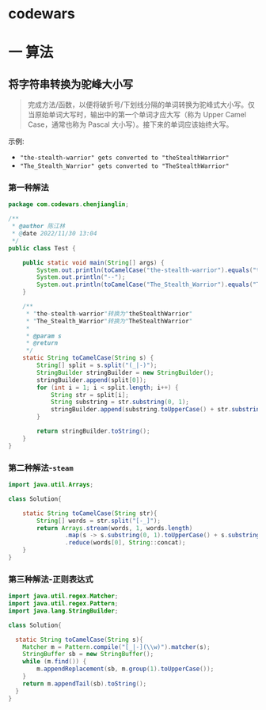 # codewars
# 一 算法
## 将字符串转换为驼峰大小写
> 完成方法/函数，以便将破折号/下划线分隔的单词转换为驼峰式大小写。仅当原始单词大写时，输出中的第一个单词才应大写（称为 Upper Camel Case，通常也称为 Pascal 大小写）。接下来的单词应该始终大写。

示例:
- `"the-stealth-warrior" gets converted to "theStealthWarrior"`
- `"The_Stealth_Warrior" gets converted to "TheStealthWarrior"`

### 第一种解法
```java
package com.codewars.chenjianglin;

/**
 * @author 陈江林
 * @date 2022/11/30 13:04
 */
public class Test {

    public static void main(String[] args) {
        System.out.println(toCamelCase("the-stealth-warrior").equals("theStealthWarrior"));
        System.out.println("--");
        System.out.println(toCamelCase("The_Stealth_Warrior").equals("TheStealthWarrior"));
    }

    /**
     * "the-stealth-warrior"转换为"theStealthWarrior"
     * "The_Stealth_Warrior"转换为"TheStealthWarrior"
     *
     * @param s
     * @return
     */
    static String toCamelCase(String s) {
        String[] split = s.split("(_|-)");
        StringBuilder stringBuilder = new StringBuilder();
        stringBuilder.append(split[0]);
        for (int i = 1; i < split.length; i++) {
            String str = split[i];
            String substring = str.substring(0, 1);
            stringBuilder.append(substring.toUpperCase() + str.substring(1));
        }

        return stringBuilder.toString();
    }
}

```

### 第二种解法-`steam`
```java
import java.util.Arrays;

class Solution{

    static String toCamelCase(String str){
        String[] words = str.split("[-_]");
        return Arrays.stream(words, 1, words.length)
                .map(s -> s.substring(0, 1).toUpperCase() + s.substring(1))
                .reduce(words[0], String::concat);
    }
}
```

### 第三种解法-正则表达式
```java
import java.util.regex.Matcher;
import java.util.regex.Pattern;
import java.lang.StringBuilder;

class Solution{

  static String toCamelCase(String s){
    Matcher m = Pattern.compile("[_|-](\\w)").matcher(s);
    StringBuffer sb = new StringBuffer();
    while (m.find()) {
        m.appendReplacement(sb, m.group(1).toUpperCase());
    }
    return m.appendTail(sb).toString();
  }
}
```